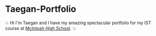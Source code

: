 # Taegan-Portfolio
:boom: Hi I'm Taegan and I have my amazing spectacular portfolio for my IST course at [McIntosh High School](https://www.fcboe.org/mhs). :boom:
